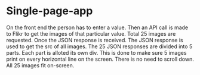 # Single-page-app

On the front end the person has to enter a value.
Then an API call is made to Flikr to get the images of that particular value.
Total 25 images are requested.
Once the JSON response is received. The JSON response is used to get the src of all images.
The 25 JSON responses are divided into 5 parts.
Each part is alloted its own div.
This is done to make sure 5 images print on every horizontal line on the screen.
There is no need to scroll down. All 25 images fit on-screen.


